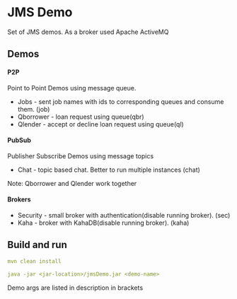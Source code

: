 # JMS Demo

Set of JMS demos. As a broker used Apache ActiveMQ

## Demos

#### P2P
Point to Point Demos using message queue.

- Jobs - sent job names with ids to corresponding queues and consume them. (job)
- Qborrower - loan request using  queue(qbr)
- Qlender - accept or decline loan request using  queue(ql)

#### PubSub
Publisher Subscribe Demos using message topics

- Chat - topic based chat. Better to run multiple instances (chat)

Note: Qborrower and Qlender work together

#### Brokers

- Security - small broker with authentication(disable running broker). (sec)
- Kaha - broker with KahaDB(disable running broker). (kaha)

## Build and run

```yaml
mvn clean install

java -jar <jar-location>/jmsDemo.jar <demo-name>
```
Demo args are listed in description in brackets 
